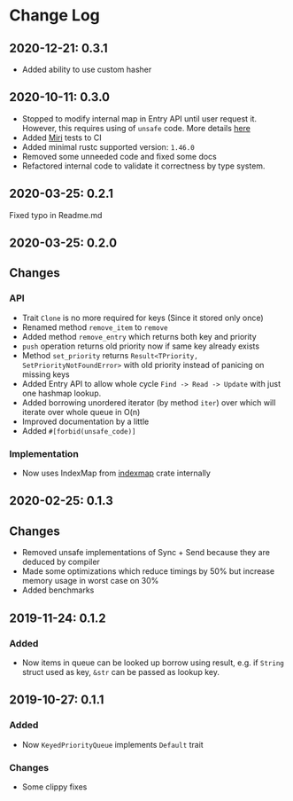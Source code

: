 # Change Log

## 2020-12-21: 0.3.1
- Added ability to use custom hasher

## 2020-10-11: 0.3.0
- Stopped to modify internal map in Entry API until user request it. However, this requires using of `unsafe` code. More details [here](https://github.com/AngelicosPhosphoros/keyed_priority_queue/commit/145e9ceb2d6a31617b5bf4bf282f0f4e66ec7a00)
- Added [Miri](https://github.com/rust-lang/miri) tests to CI
- Added minimal rustc supported version: `1.46.0`
- Removed some unneeded code and fixed some docs
- Refactored internal code to validate it correctness by type system.


## 2020-03-25: 0.2.1
Fixed typo in Readme.md

## 2020-03-25: 0.2.0
## Changes
### API
- Trait `Clone` is no more required for keys (Since it stored only once)
- Renamed method `remove_item` to `remove`
- Added method `remove_entry` which returns both key and priority
- `push` operation returns old priority now if same key already exists
- Method `set_priority` returns `Result<TPriority, SetPriorityNotFoundError>` with old priority instead of panicing on missing keys
- Added Entry API to allow whole cycle `Find -> Read -> Update` with just one hashmap lookup.
- Added borrowing unordered iterator (by method `iter`) over which will iterate over whole queue in O(n)
- Improved documentation by a little
- Added `#[forbid(unsafe_code)]`
### Implementation
- Now uses IndexMap from [indexmap](https://crates.io/crates/indexmap) crate internally


## 2020-02-25: 0.1.3
## Changes
- Removed unsafe implementations of Sync + Send because they are deduced by compiler
- Made some optimizations which reduce timings by 50% but increase memory usage in worst case on 30%
- Added benchmarks

## 2019-11-24: 0.1.2
### Added
- Now items in queue can be looked up borrow using result, e.g. if `String` struct used as key, `&str` can be passed as lookup key.

## 2019-10-27: 0.1.1
### Added
- Now `KeyedPriorityQueue` implements `Default` trait

### Changes
- Some clippy fixes
